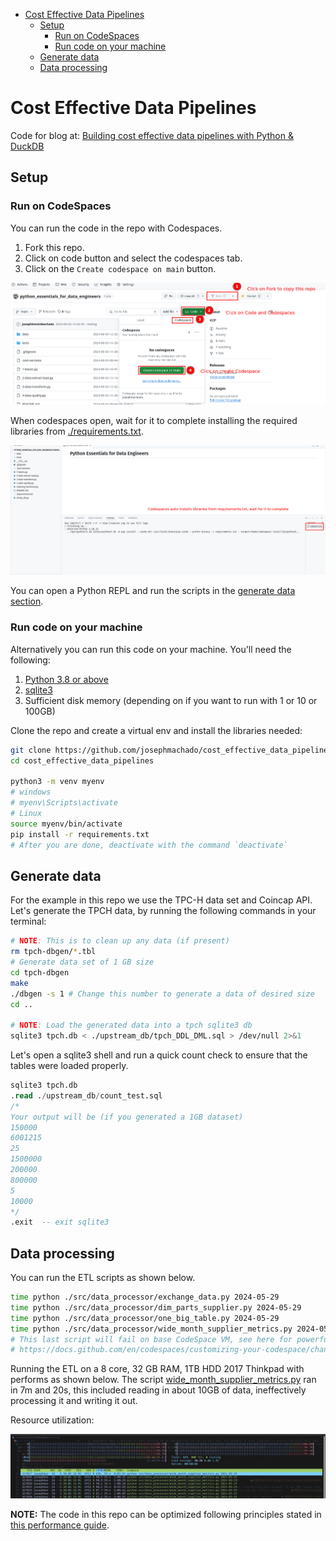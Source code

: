 * [Cost Effective Data Pipelines](#cost-effective-data-pipelines)
    * [Setup](#setup)
        * [Run on CodeSpaces](#run-on-codespaces)
        * [Run code on your machine](#run-code-on-your-machine)
    * [Generate data](#generate-data)
    * [Data processing](#data-processing)

# Cost Effective Data Pipelines

Code for blog at: [Building cost effective data pipelines with Python & DuckDB](https://www.startdataengineering.com/post/cost-effective-pipelines/) 

## Setup

### Run on CodeSpaces

You can run the code in the repo with Codespaces. 

1. Fork this repo.
2. Click on code button and select the codespaces tab.
3. Click on the `Create codespace on main` button.

![Create codespace](./assets/cs.png)

When codespaces open, wait for it to complete installing the required libraries from [./requirements.txt](./requirements.txt).

![Create codespace](./assets/cs2.png)

You can open a Python REPL and run the scripts in the [generate data section](#generate-data).

### Run code on your machine

Alternatively you can run this code on your machine. You'll need the following:

1. [Python 3.8 or above](https://www.python.org/downloads/)
2. [sqlite3](https://www.sqlite.org/index.html)
3. Sufficient disk memory (depending on if you want to run with 1 or 10 or 100GB)


Clone the repo and create a virtual env and install the libraries needed:

```bash
git clone https://github.com/josephmachado/cost_effective_data_pipelines.git
cd cost_effective_data_pipelines

python3 -m venv myenv
# windows
# myenv\Scripts\activate
# Linux
source myenv/bin/activate
pip install -r requirements.txt
# After you are done, deactivate with the command `deactivate`
```

## Generate data

For the example in this repo we use the TPC-H data set and Coincap API.
Let's generate the TPCH data, by running the following commands in your terminal:

```bash
# NOTE: This is to clean up any data (if present) 
rm tpch-dbgen/*.tbl
# Generate data set of 1 GB size
cd tpch-dbgen
make
./dbgen -s 1 # Change this number to generate a data of desired size
cd ..

# NOTE: Load the generated data into a tpch sqlite3 db
sqlite3 tpch.db < ./upstream_db/tpch_DDL_DML.sql > /dev/null 2>&1
```

Let's open a sqlite3 shell and run a quick count check to ensure that the tables were loaded properly.

```sql
sqlite3 tpch.db
.read ./upstream_db/count_test.sql
/* 
Your output will be (if you generated a 1GB dataset)
150000
6001215
25
1500000
200000
800000
5
10000
*/
.exit  -- exit sqlite3
```

## Data processing

You can run the ETL scripts as shown below.

```bash
time python ./src/data_processor/exchange_data.py 2024-05-29
time python ./src/data_processor/dim_parts_supplier.py 2024-05-29
time python ./src/data_processor/one_big_table.py 2024-05-29
time python ./src/data_processor/wide_month_supplier_metrics.py 2024-05-29
# This last script will fail on base CodeSpace VM, see here for powerful Codespace VMS:`
# https://docs.github.com/en/codespaces/customizing-your-codespace/changing-the-machine-type-for-your-codespace?tool=webui
```

Running the ETL on a 8 core, 32 GB RAM, 1TB HDD 2017 Thinkpad with performs as shown below. The script [wide_month_supplier_metrics.py](./src/data_processor/wide_month_supplier_metrics.py) ran in 7m and 20s, this included reading in about 10GB of data, ineffectively processing it and writing it out.

Resource utilization:

![htop](./assets/htop.png)

**NOTE:** The code in this repo can be optimized following principles stated in [this performance guide](https://duckdb.org/docs/guides/performance/overview.html).
